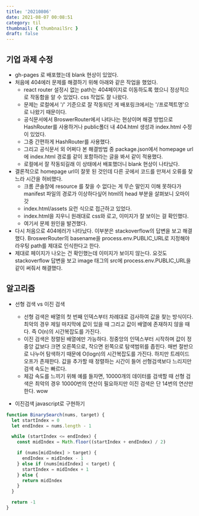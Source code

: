 ```yaml
---
title: '20210806'
date: 2021-08-07 00:08:51
category: til
thumbnail: { thumbnailSrc }
draft: false
---
```


## 기업 과제 수정

- gh-pages 로 배포했는데 blank 현상이 있었다.
- 처음에 404에러 문제를 해결하기 위해 아래와 같은 작업을 했었다.
  - react router 설정시 없는 path는 404페이지로 이동하도록 했으니 정상적으로 작동함을 알 수 있었다. css 작업도 잘 나왔다.
  - 문제는 로컬에서 '/' 기준으로 잘 작동되던 게 배포링크에서는 '/프로젝트명'으로 나왔기 때문이다.
  - 공식문서에서 BroswerRouter에서 나타나는 현상이며 해결 방법으로 HashRouter를 사용하거나 public폴더 내 404.html 생성과 index.html 수정이 있었다.
  - 그중 간편하게 HashRouter를 사용했다.
  - 그리고 공식문서 외 어쩌다 본 해결방법 중 package.json에서 homepage url에 index.html 경로를 같이 포함하라는 글을 봐서 같이 적용했다.
  - 로컬에서 잘 작동되길래 이 상태에서 배포했더니 blank 현상이 나타났다.
- 결론적으로 homepage url이 잘못 된 것인데 다른 곳에서 코드를 만져서 오류를 찾느라 시간을 허비했다.
  - 크롬 콘솔창에 resource 를 찾을 수 없다는 게 무슨 말인지 이해 못하다가 manifest 파일의 경로가 이상하다싶어 html의 head 부분을 살펴보니 오마이갓
  - index.html/assets 요런 식으로 접근하고 있었다.
  - index.html을 지우니 원래대로 css와 로고, 이미지가 잘 보이는 걸 확인했다.
  - 여기서 문제 원인을 발견했다.
- 다시 처음으로 404에러가 나타났다. 이부분은 stackoverflow의 답변을 보고 해결했다. BroswerRouter의 basename을 process.env.PUBLIC_URL로 지정해야 라우팅 path를 제대로 인식한다고 한다.
- 제대로 페이지가 나오는 건 확인했는데 이미지가 보이지 않는다. 요것도 stackoverflow 답변을 보고 image 태그의 src에 process.env.PUBLIC_URL을 같이 써줘서 해결했다.

## 알고리즘

- 선형 검색 vs 이진 검색

  - 선형 검색은 배열의 첫 번째 인덱스부터 차례대로 검사하여 값을 찾는 방식이다. 최악의 경우 제일 마지막에 값이 있을 때 그리고 값이 배열에 존재하지 않을 때다. 즉 O(n)의 시간복잡도를 가진다.
  - 이진 검색은 정렬된 배열에만 가능하다. 정중앙의 인덱스부터 시작하며 값이 정중앙 값보다 크면 오른쪽으로, 작으면 왼쪽으로 탐색범위를 좁힌다. 매번 절반으로 나누어 탐색하기 때문에 O(logn)의 시간복잡도를 가진다. 하지만 트레이드 오프가 존재한다. 값을 추가할 때 정렬하는 시간이 들어 선형검색보다 느리지만 검색 속도는 빠르다.
  - 체감 속도를 느끼기 위해 예를 들자면, 10000개의 데이터를 검색할 때 선형 검색은 최악의 경우 10000번의 연산이 필요하지만 이진 검색은 단 14번의 연산만 한다. wow

- 이진검색 javascript로 구현하기

```js
function BinarySearch(nums, target) {
  let startIndex = 0
  let endIndex = nums.length - 1

  while (startIndex <= endIndex) {
    const midIndex = Math.floor((startIndex + endIndex) / 2)

    if (nums[midIndex] > target) {
      endIndex = midIndex - 1
    } else if (nums[midIndex] < target) {
      startIndex = midIndex + 1
    } else {
      return midIndex
    }
  }

  return -1
}
```
